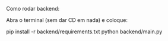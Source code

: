 Como rodar backend:

Abra o terminal (sem dar CD em nada) e coloque:

pip install -r backend/requirements.txt
python backend/main.py